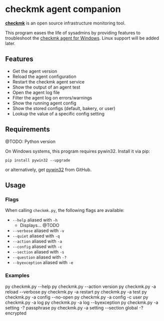 # checkmk agent companion
**[checkmk]** is an open source infrastructure monitoring tool.

This program eases the life of sysadmins by providing features to troubleshoot the [checkmk agent for Windows]. Linux support will be added later.

## Features

- Get the agent version
- Reload the agent configuration
- Restart the checkmk agent service
- Show the output of an agent test
- Open the agent log file
- Filter the agent log on errors/warnings
- Show the running agent config
- Show the stored configs (default, bakery, or user)
- Lookup the value of a specific config setting

## Requirements

@TODO: Python version

On Windows systems, this program requires pywin32. Install it via pip:
```
pip install pywin32 --upgrade
```
or alternatively, get [pywin32] from GitHub.

## Usage

### Flags
When calling `checkmk.py`, the following flags are available:

- `--help` aliased with `-h`
  - Displays... @TODO
- `--verbose` aliased with `-v`
- `--quiet` aliased with `-q`
- `--action` aliased with `-a`
- `--config` aliased with `-c`
- `--section` aliased with `-s`
- `--question` aliased with `-?`
- `--byexception` aliased with `-e`

### Examples

py checkmk.py --help
py checkmk.py --action version
py checkmk.py -a reload --verbose
py checkmk.py -a restart
py checkmk.py -a test
py checkmk.py -a config --no-open
py checkmk.py -a config -c user
py checkmk.py -a log
py checkmk.py -a log --byexception
py checkmk.py -a setting -? passphrase
py checkmk.py -a setting --section global -? encrypted


[checkmk]:                      https://checkmk.com/
[checkmk agent for Windows]:    https://docs.checkmk.com/latest/en/agent_windows.html
[pywin32]:                      https://github.com/mhammond/pywin32/releases
